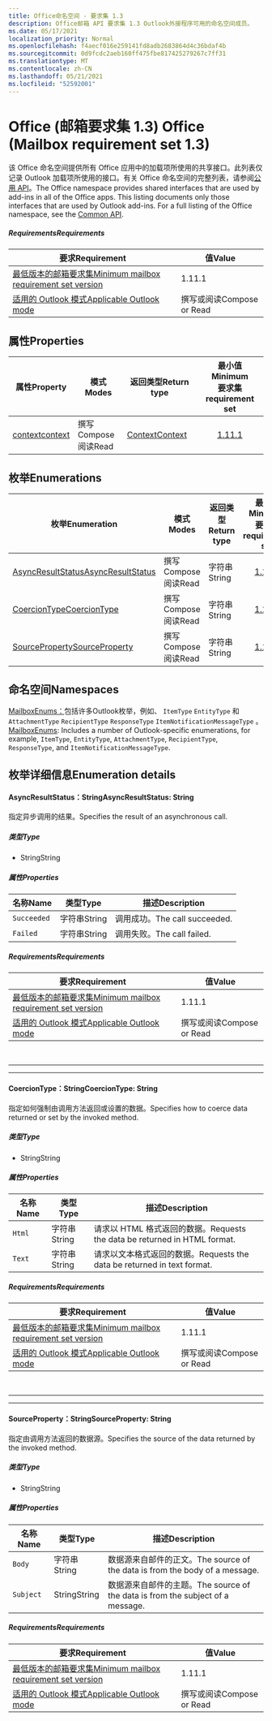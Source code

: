 ```yaml
---
title: Office命名空间 - 要求集 1.3
description: Office邮箱 API 要求集 1.3 Outlook外接程序可用的命名空间成员。
ms.date: 05/17/2021
localization_priority: Normal
ms.openlocfilehash: f4aecf016e259141fd8adb2683864d4c36bdaf4b
ms.sourcegitcommit: 0d9fcdc2aeb160ff475fbe817425279267c7ff31
ms.translationtype: MT
ms.contentlocale: zh-CN
ms.lasthandoff: 05/21/2021
ms.locfileid: "52592001"
---
```

# <a name="office-mailbox-requirement-set-13"></a><span data-ttu-id="560e3-103">Office (邮箱要求集 1.3) </span><span class="sxs-lookup"><span data-stu-id="560e3-103">Office (Mailbox requirement set 1.3)</span></span>

<span data-ttu-id="560e3-p101">该 Office 命名空间提供所有 Office 应用中的加载项所使用的共享接口。此列表仅记录 Outlook 加载项所使用的接口。有关 Office 命名空间的完整列表，请参阅[公用 API](/javascript/api/office)。</span><span class="sxs-lookup"><span data-stu-id="560e3-p101">The Office namespace provides shared interfaces that are used by add-ins in all of the Office apps. This listing documents only those interfaces that are used by Outlook add-ins. For a full listing of the Office namespace, see the [Common API](/javascript/api/office).</span></span>

##### <a name="requirements"></a><span data-ttu-id="560e3-106">Requirements</span><span class="sxs-lookup"><span data-stu-id="560e3-106">Requirements</span></span>

|<span data-ttu-id="560e3-107">要求</span><span class="sxs-lookup"><span data-stu-id="560e3-107">Requirement</span></span>| <span data-ttu-id="560e3-108">值</span><span class="sxs-lookup"><span data-stu-id="560e3-108">Value</span></span>|
|---|---|
|[<span data-ttu-id="560e3-109">最低版本的邮箱要求集</span><span class="sxs-lookup"><span data-stu-id="560e3-109">Minimum mailbox requirement set version</span></span>](../../requirement-sets/outlook-api-requirement-sets.md)| <span data-ttu-id="560e3-110">1.1</span><span class="sxs-lookup"><span data-stu-id="560e3-110">1.1</span></span>|
|[<span data-ttu-id="560e3-111">适用的 Outlook 模式</span><span class="sxs-lookup"><span data-stu-id="560e3-111">Applicable Outlook mode</span></span>](../../../outlook/outlook-add-ins-overview.md#extension-points)| <span data-ttu-id="560e3-112">撰写或阅读</span><span class="sxs-lookup"><span data-stu-id="560e3-112">Compose or Read</span></span>|

## <a name="properties"></a><span data-ttu-id="560e3-113">属性</span><span class="sxs-lookup"><span data-stu-id="560e3-113">Properties</span></span>

| <span data-ttu-id="560e3-114">属性</span><span class="sxs-lookup"><span data-stu-id="560e3-114">Property</span></span> | <span data-ttu-id="560e3-115">模式</span><span class="sxs-lookup"><span data-stu-id="560e3-115">Modes</span></span> | <span data-ttu-id="560e3-116">返回类型</span><span class="sxs-lookup"><span data-stu-id="560e3-116">Return type</span></span> | <span data-ttu-id="560e3-117">最小值</span><span class="sxs-lookup"><span data-stu-id="560e3-117">Minimum</span></span><br><span data-ttu-id="560e3-118">要求集</span><span class="sxs-lookup"><span data-stu-id="560e3-118">requirement set</span></span> |
|---|---|---|:---:|
| [<span data-ttu-id="560e3-119">context</span><span class="sxs-lookup"><span data-stu-id="560e3-119">context</span></span>](office.context.md) | <span data-ttu-id="560e3-120">撰写</span><span class="sxs-lookup"><span data-stu-id="560e3-120">Compose</span></span><br><span data-ttu-id="560e3-121">阅读</span><span class="sxs-lookup"><span data-stu-id="560e3-121">Read</span></span> | [<span data-ttu-id="560e3-122">Context</span><span class="sxs-lookup"><span data-stu-id="560e3-122">Context</span></span>](/javascript/api/office/office.context?view=outlook-js-1.3&preserve-view=true) | [<span data-ttu-id="560e3-123">1.1</span><span class="sxs-lookup"><span data-stu-id="560e3-123">1.1</span></span>](../requirement-set-1.1/outlook-requirement-set-1.1.md) |

## <a name="enumerations"></a><span data-ttu-id="560e3-124">枚举</span><span class="sxs-lookup"><span data-stu-id="560e3-124">Enumerations</span></span>

| <span data-ttu-id="560e3-125">枚举</span><span class="sxs-lookup"><span data-stu-id="560e3-125">Enumeration</span></span> | <span data-ttu-id="560e3-126">模式</span><span class="sxs-lookup"><span data-stu-id="560e3-126">Modes</span></span> | <span data-ttu-id="560e3-127">返回类型</span><span class="sxs-lookup"><span data-stu-id="560e3-127">Return type</span></span> | <span data-ttu-id="560e3-128">最小值</span><span class="sxs-lookup"><span data-stu-id="560e3-128">Minimum</span></span><br><span data-ttu-id="560e3-129">要求集</span><span class="sxs-lookup"><span data-stu-id="560e3-129">requirement set</span></span> |
|---|---|---|:---:|
| [<span data-ttu-id="560e3-130">AsyncResultStatus</span><span class="sxs-lookup"><span data-stu-id="560e3-130">AsyncResultStatus</span></span>](#asyncresultstatus-string) | <span data-ttu-id="560e3-131">撰写</span><span class="sxs-lookup"><span data-stu-id="560e3-131">Compose</span></span><br><span data-ttu-id="560e3-132">阅读</span><span class="sxs-lookup"><span data-stu-id="560e3-132">Read</span></span> | <span data-ttu-id="560e3-133">字符串</span><span class="sxs-lookup"><span data-stu-id="560e3-133">String</span></span> | [<span data-ttu-id="560e3-134">1.1</span><span class="sxs-lookup"><span data-stu-id="560e3-134">1.1</span></span>](../requirement-set-1.1/outlook-requirement-set-1.1.md) |
| [<span data-ttu-id="560e3-135">CoercionType</span><span class="sxs-lookup"><span data-stu-id="560e3-135">CoercionType</span></span>](#coerciontype-string) | <span data-ttu-id="560e3-136">撰写</span><span class="sxs-lookup"><span data-stu-id="560e3-136">Compose</span></span><br><span data-ttu-id="560e3-137">阅读</span><span class="sxs-lookup"><span data-stu-id="560e3-137">Read</span></span> | <span data-ttu-id="560e3-138">字符串</span><span class="sxs-lookup"><span data-stu-id="560e3-138">String</span></span> | [<span data-ttu-id="560e3-139">1.1</span><span class="sxs-lookup"><span data-stu-id="560e3-139">1.1</span></span>](../requirement-set-1.1/outlook-requirement-set-1.1.md) |
| [<span data-ttu-id="560e3-140">SourceProperty</span><span class="sxs-lookup"><span data-stu-id="560e3-140">SourceProperty</span></span>](#sourceproperty-string) | <span data-ttu-id="560e3-141">撰写</span><span class="sxs-lookup"><span data-stu-id="560e3-141">Compose</span></span><br><span data-ttu-id="560e3-142">阅读</span><span class="sxs-lookup"><span data-stu-id="560e3-142">Read</span></span> | <span data-ttu-id="560e3-143">字符串</span><span class="sxs-lookup"><span data-stu-id="560e3-143">String</span></span> | [<span data-ttu-id="560e3-144">1.1</span><span class="sxs-lookup"><span data-stu-id="560e3-144">1.1</span></span>](../requirement-set-1.1/outlook-requirement-set-1.1.md) |

## <a name="namespaces"></a><span data-ttu-id="560e3-145">命名空间</span><span class="sxs-lookup"><span data-stu-id="560e3-145">Namespaces</span></span>

<span data-ttu-id="560e3-146">[MailboxEnums：](/javascript/api/outlook/office.mailboxenums.attachmentcontentformat?view=outlook-js-1.3&preserve-view=true)包括许多Outlook枚举，例如、 `ItemType` `EntityType` 和 `AttachmentType` `RecipientType` `ResponseType` `ItemNotificationMessageType` 。</span><span class="sxs-lookup"><span data-stu-id="560e3-146">[MailboxEnums](/javascript/api/outlook/office.mailboxenums.attachmentcontentformat?view=outlook-js-1.3&preserve-view=true): Includes a number of Outlook-specific enumerations, for example, `ItemType`, `EntityType`, `AttachmentType`, `RecipientType`, `ResponseType`, and `ItemNotificationMessageType`.</span></span>

## <a name="enumeration-details"></a><span data-ttu-id="560e3-147">枚举详细信息</span><span class="sxs-lookup"><span data-stu-id="560e3-147">Enumeration details</span></span>

#### <a name="asyncresultstatus-string"></a><span data-ttu-id="560e3-148">AsyncResultStatus：String</span><span class="sxs-lookup"><span data-stu-id="560e3-148">AsyncResultStatus: String</span></span>

<span data-ttu-id="560e3-149">指定异步调用的结果。</span><span class="sxs-lookup"><span data-stu-id="560e3-149">Specifies the result of an asynchronous call.</span></span>

##### <a name="type"></a><span data-ttu-id="560e3-150">类型</span><span class="sxs-lookup"><span data-stu-id="560e3-150">Type</span></span>

*   <span data-ttu-id="560e3-151">String</span><span class="sxs-lookup"><span data-stu-id="560e3-151">String</span></span>

##### <a name="properties"></a><span data-ttu-id="560e3-152">属性</span><span class="sxs-lookup"><span data-stu-id="560e3-152">Properties</span></span>

|<span data-ttu-id="560e3-153">名称</span><span class="sxs-lookup"><span data-stu-id="560e3-153">Name</span></span>| <span data-ttu-id="560e3-154">类型</span><span class="sxs-lookup"><span data-stu-id="560e3-154">Type</span></span>| <span data-ttu-id="560e3-155">描述</span><span class="sxs-lookup"><span data-stu-id="560e3-155">Description</span></span>|
|---|---|---|
|`Succeeded`| <span data-ttu-id="560e3-156">字符串</span><span class="sxs-lookup"><span data-stu-id="560e3-156">String</span></span>|<span data-ttu-id="560e3-157">调用成功。</span><span class="sxs-lookup"><span data-stu-id="560e3-157">The call succeeded.</span></span>|
|`Failed`| <span data-ttu-id="560e3-158">字符串</span><span class="sxs-lookup"><span data-stu-id="560e3-158">String</span></span>|<span data-ttu-id="560e3-159">调用失败。</span><span class="sxs-lookup"><span data-stu-id="560e3-159">The call failed.</span></span>|

##### <a name="requirements"></a><span data-ttu-id="560e3-160">Requirements</span><span class="sxs-lookup"><span data-stu-id="560e3-160">Requirements</span></span>

|<span data-ttu-id="560e3-161">要求</span><span class="sxs-lookup"><span data-stu-id="560e3-161">Requirement</span></span>| <span data-ttu-id="560e3-162">值</span><span class="sxs-lookup"><span data-stu-id="560e3-162">Value</span></span>|
|---|---|
|[<span data-ttu-id="560e3-163">最低版本的邮箱要求集</span><span class="sxs-lookup"><span data-stu-id="560e3-163">Minimum mailbox requirement set version</span></span>](../../requirement-sets/outlook-api-requirement-sets.md)| <span data-ttu-id="560e3-164">1.1</span><span class="sxs-lookup"><span data-stu-id="560e3-164">1.1</span></span>|
|[<span data-ttu-id="560e3-165">适用的 Outlook 模式</span><span class="sxs-lookup"><span data-stu-id="560e3-165">Applicable Outlook mode</span></span>](../../../outlook/outlook-add-ins-overview.md#extension-points)| <span data-ttu-id="560e3-166">撰写或阅读</span><span class="sxs-lookup"><span data-stu-id="560e3-166">Compose or Read</span></span>|

<br>

---
---

#### <a name="coerciontype-string"></a><span data-ttu-id="560e3-167">CoercionType：String</span><span class="sxs-lookup"><span data-stu-id="560e3-167">CoercionType: String</span></span>

<span data-ttu-id="560e3-168">指定如何强制由调用方法返回或设置的数据。</span><span class="sxs-lookup"><span data-stu-id="560e3-168">Specifies how to coerce data returned or set by the invoked method.</span></span>

##### <a name="type"></a><span data-ttu-id="560e3-169">类型</span><span class="sxs-lookup"><span data-stu-id="560e3-169">Type</span></span>

*   <span data-ttu-id="560e3-170">String</span><span class="sxs-lookup"><span data-stu-id="560e3-170">String</span></span>

##### <a name="properties"></a><span data-ttu-id="560e3-171">属性</span><span class="sxs-lookup"><span data-stu-id="560e3-171">Properties</span></span>

|<span data-ttu-id="560e3-172">名称</span><span class="sxs-lookup"><span data-stu-id="560e3-172">Name</span></span>| <span data-ttu-id="560e3-173">类型</span><span class="sxs-lookup"><span data-stu-id="560e3-173">Type</span></span>| <span data-ttu-id="560e3-174">描述</span><span class="sxs-lookup"><span data-stu-id="560e3-174">Description</span></span>|
|---|---|---|
|`Html`| <span data-ttu-id="560e3-175">字符串</span><span class="sxs-lookup"><span data-stu-id="560e3-175">String</span></span>|<span data-ttu-id="560e3-176">请求以 HTML 格式返回的数据。</span><span class="sxs-lookup"><span data-stu-id="560e3-176">Requests the data be returned in HTML format.</span></span>|
|`Text`| <span data-ttu-id="560e3-177">字符串</span><span class="sxs-lookup"><span data-stu-id="560e3-177">String</span></span>|<span data-ttu-id="560e3-178">请求以文本格式返回的数据。</span><span class="sxs-lookup"><span data-stu-id="560e3-178">Requests the data be returned in text format.</span></span>|

##### <a name="requirements"></a><span data-ttu-id="560e3-179">Requirements</span><span class="sxs-lookup"><span data-stu-id="560e3-179">Requirements</span></span>

|<span data-ttu-id="560e3-180">要求</span><span class="sxs-lookup"><span data-stu-id="560e3-180">Requirement</span></span>| <span data-ttu-id="560e3-181">值</span><span class="sxs-lookup"><span data-stu-id="560e3-181">Value</span></span>|
|---|---|
|[<span data-ttu-id="560e3-182">最低版本的邮箱要求集</span><span class="sxs-lookup"><span data-stu-id="560e3-182">Minimum mailbox requirement set version</span></span>](../../requirement-sets/outlook-api-requirement-sets.md)| <span data-ttu-id="560e3-183">1.1</span><span class="sxs-lookup"><span data-stu-id="560e3-183">1.1</span></span>|
|[<span data-ttu-id="560e3-184">适用的 Outlook 模式</span><span class="sxs-lookup"><span data-stu-id="560e3-184">Applicable Outlook mode</span></span>](../../../outlook/outlook-add-ins-overview.md#extension-points)| <span data-ttu-id="560e3-185">撰写或阅读</span><span class="sxs-lookup"><span data-stu-id="560e3-185">Compose or Read</span></span>|

<br>

---
---

#### <a name="sourceproperty-string"></a><span data-ttu-id="560e3-186">SourceProperty：String</span><span class="sxs-lookup"><span data-stu-id="560e3-186">SourceProperty: String</span></span>

<span data-ttu-id="560e3-187">指定由调用方法返回的数据源。</span><span class="sxs-lookup"><span data-stu-id="560e3-187">Specifies the source of the data returned by the invoked method.</span></span>

##### <a name="type"></a><span data-ttu-id="560e3-188">类型</span><span class="sxs-lookup"><span data-stu-id="560e3-188">Type</span></span>

*   <span data-ttu-id="560e3-189">String</span><span class="sxs-lookup"><span data-stu-id="560e3-189">String</span></span>

##### <a name="properties"></a><span data-ttu-id="560e3-190">属性</span><span class="sxs-lookup"><span data-stu-id="560e3-190">Properties</span></span>

|<span data-ttu-id="560e3-191">名称</span><span class="sxs-lookup"><span data-stu-id="560e3-191">Name</span></span>| <span data-ttu-id="560e3-192">类型</span><span class="sxs-lookup"><span data-stu-id="560e3-192">Type</span></span>| <span data-ttu-id="560e3-193">描述</span><span class="sxs-lookup"><span data-stu-id="560e3-193">Description</span></span>|
|---|---|---|
|`Body`| <span data-ttu-id="560e3-194">字符串</span><span class="sxs-lookup"><span data-stu-id="560e3-194">String</span></span>|<span data-ttu-id="560e3-195">数据源来自邮件的正文。</span><span class="sxs-lookup"><span data-stu-id="560e3-195">The source of the data is from the body of a message.</span></span>|
|`Subject`| <span data-ttu-id="560e3-196">String</span><span class="sxs-lookup"><span data-stu-id="560e3-196">String</span></span>|<span data-ttu-id="560e3-197">数据源来自邮件的主题。</span><span class="sxs-lookup"><span data-stu-id="560e3-197">The source of the data is from the subject of a message.</span></span>|

##### <a name="requirements"></a><span data-ttu-id="560e3-198">Requirements</span><span class="sxs-lookup"><span data-stu-id="560e3-198">Requirements</span></span>

|<span data-ttu-id="560e3-199">要求</span><span class="sxs-lookup"><span data-stu-id="560e3-199">Requirement</span></span>| <span data-ttu-id="560e3-200">值</span><span class="sxs-lookup"><span data-stu-id="560e3-200">Value</span></span>|
|---|---|
|[<span data-ttu-id="560e3-201">最低版本的邮箱要求集</span><span class="sxs-lookup"><span data-stu-id="560e3-201">Minimum mailbox requirement set version</span></span>](../../requirement-sets/outlook-api-requirement-sets.md)| <span data-ttu-id="560e3-202">1.1</span><span class="sxs-lookup"><span data-stu-id="560e3-202">1.1</span></span>|
|[<span data-ttu-id="560e3-203">适用的 Outlook 模式</span><span class="sxs-lookup"><span data-stu-id="560e3-203">Applicable Outlook mode</span></span>](../../../outlook/outlook-add-ins-overview.md#extension-points)| <span data-ttu-id="560e3-204">撰写或阅读</span><span class="sxs-lookup"><span data-stu-id="560e3-204">Compose or Read</span></span>|
